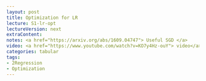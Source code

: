 ```yaml
---
layout: post
title: Optimization for LR
lecture: S1-lr-opt
lectureVersion: next
extraContent:
notes: <a href="https://arxiv.org/abs/1609.04747"> Useful SGD </a>
video: <a href="https://www.youtube.com/watch?v=KO7y4Hz-ouY"> video</a>
categories: tabular
tags:
- 2Regression
- Optimization
---
```

